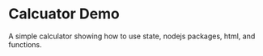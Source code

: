 # Calcuator Demo
A simple calculator showing how to use state, nodejs packages, html, and functions.